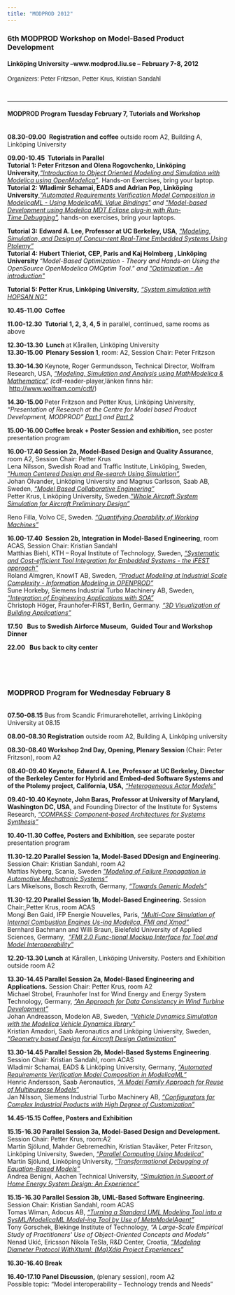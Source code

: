 ```yaml
---
title: "MODPROD 2012"
---
```

<h3>6th MODPROD Workshop on Model-Based Product Development</h3>
<h4>Linköping University –www.modprod.liu.se – February 7-8, 2012</h4>
<p style="font-family: verdana, arial, helvetica, sans-serif; font-weight: normal; letter-spacing: normal; line-height: 15px; text-transform: none;" align="left">Organizers: Peter Fritzson, Petter Krus, Kristian Sandahl</p>
<p style="font-family: verdana, arial, helvetica, sans-serif; font-weight: normal; letter-spacing: normal; line-height: 15px; text-transform: none;" align="left">&nbsp;</p>
<hr />
<h4 class="vinjett">MODPROD Program Tuesday February 7, Tutorials and Workshop</h4>
<p><br /> <strong>08.30-09.00 &nbsp;Registration and coffee</strong> outside room A2, Building A, Linköping University</p>
<p><strong>09.00-10.45 &nbsp;Tutorials in Parallel<br /> </strong><strong>Tutorial 1: Peter Fritzson and Olena Rogovchenko, Linköping University,</strong><em><a href="http://www.modprod.liu.se/modprod2012/1.322778/modprod2012-tutorial1-Peter-Fritzson-ModelicaTutorial.pdf">“Introduction to Object Oriented Modeling and Simulation with Modelica using OpenModelica”</a></em>. Hands-on Exercises, bring your laptop.<br /> <strong>Tutorial 2:</strong> <strong>Wladimir Schamai, EADS&nbsp;and&nbsp;Adrian Pop, Linköping University</strong>,<em><a href="http://www.modprod.liu.se/modprod2012/1.323021/modprod2012-tutorial2a-Wladimir-Schamai-ModelicaML_ValueBindings.pdf">"Automated Requirements Verification Model Composition in ModelicaML -&nbsp;Using ModelicaML Value Bindings"</a> and </em><a href="http://www.modprod.liu.se/modprod2012/1.322779/modprod2012-tutorial2b-Adrian-Pop-MDTandModelicaML.pdf"><em>"Model-based Development using&nbsp;Modelica MDT Eclipse plug-in with Run-Time&nbsp;Debugging"</em></a><em>, </em>hands-on exercises, bring your laptops.</p>
<p><strong>Tutorial 3:</strong> <strong>Edward A. Lee, Professor at UC Berkeley, USA</strong>,<em> <a href="http://www.modprod.liu.se/modprod2012/1.322780/modprod2012-tutorial3-Edward-Lee-PtolemyII.pdf">“Modeling, Simulation, and Design of Concur-rent Real-Time Embedded Systems Using Ptolemy”</a><br /> </em><strong>Tutorial 4:&nbsp;Hubert Thieriot, CEP, Paris and Kaj Holmberg , Linköping University </strong><em>“Model-Based&nbsp;Optimization </em><em>-&nbsp;Theory and Hands-on Using the OpenSource OpenModelica OMOptim Tool." and <a href="http://www.modprod.liu.se/modprod2012/1.322780/modprod2012-tutorial3-Edward-Lee-PtolemyII.pdf">"Optimization -&nbsp;An introduction"</a></em></p>
<p><strong>Tutorial 5: Petter Krus, Linköping University,</strong><em> <a href="http://www.modprod.liu.se/modprod2012/1.322782/modprod2012-tutorial5-modprod2012-Petter-Krus-HOPSAN.pdf">“System simulation with HOPSAN NG” </a></em></p>
<p><strong>10.45-11.00 &nbsp;Coffee</strong></p>
<p><strong>11.00-12.30 &nbsp;Tutorial 1, 2, 3, 4, 5</strong> in parallel, continued, same rooms as above</p>
<p><strong>12.30-13.30 &nbsp;Lunch </strong>at Kårallen, Linköping University<br /> <strong>13.30-15.00 &nbsp;Plenary Session 1</strong>, room: A2, Session Chair: Peter Fritzson</p>
<p><strong>13.30-14.30</strong> Keynote, Roger Germundsson, Technical Director, Wolfram Research, USA, <em><a href="http://www.modprod.liu.se/modprod2012/1.322785/modprod2012-day1-talk01-Roger-Germundsson-ModProd2012.cdf">“Modeling, Simulation and Analysis using MathModelica &amp; Mathematica”</a> (</em>cdf-reader-player,länken finns här: &nbsp;<a href="http://www.wolfram.com/cdf/">http://www.wolfram.com/cdf/</a>)</p>
<p><strong>14.30-15.00 </strong> Peter Fritzson and Petter Krus, Linköping University, <em>“Presentation of Research at the Centre for Model based Product Development, MODPROD” <a href="http://www.modprod.liu.se/modprod2012/1.322786/modprod2012-day1-talk02-PeterFritzson-PELAB-MODPROD-Research.pdf">Part 1</a> and <a href="http://www.modprod.liu.se/modprod2012/1.322787/modprod2012-day1-talk03-PetterKrus-FLUMES-MODPROD-Research.pdf">Part 2</a></em></p>
<p><strong>15.00-16.00&nbsp;Coffee break + Poster Session and exhibition,</strong> see poster presentation program</p>
<p><strong>16.00-17.40&nbsp;Session 2a, Model-Based Design and Quality Assurance</strong>, room A2, Session Chair: Petter Krus<br /> Lena Nilsson, Swedish Road and Traffic Institute, Linköping, Sweden,<em> <a href="http://www.modprod.liu.se/modprod2012/1.322788/modprod2012-day1-talk04a-Lena-Nilsson-MODPROD_2012-02-07_Session2a_LenaNilsson.pdf">”Human Centered Design and Re-search Using Simulation”</a>,</em><br /> Johan Ölvander, Linköping University and Magnus Carlsson, Saab AB, Sweden, <em><a href="http://www.modprod.liu.se/modprod2012/1.325424/modprod2012-day1-talk05a-Johan-Olvander-Crescendo.pdf">“Model Based Collaborative Engineering” </a><br /> </em>Petter Krus, Linköping University, Sweden.<em><a href="http://www.modprod.liu.se/modprod2012/1.325425/modprod2012-day1-talk06a-Petter-Krus-Aircraft-Simulation.pdf">“Whole Aircraft System Simulation for Aircraft Preliminary Design”</a></em></p>
<p>Reno Filla, Volvo CE, Sweden.<em> <a href="http://www.modprod.liu.se/modprod2012/1.325426/modprod2012-day1-talk07a-Reno-Filla-Operability-of-Machines.pdf">“Quantifying Operability of Working Machines”</a></em></p>
<p><strong>16.00-17.40 &nbsp;Session 2b, Integration in Model-Based Engineering</strong>, room ACAS, Session Chair: Kristian Sandahl <br /> Matthias Biehl, KTH – Royal Institute of Technology, Sweden,<em> <a href="http://www.modprod.liu.se/modprod2012/1.322789/modprod2012-day1-talk04b-Mattias-Biehl-iFEST.pdf">“Systematic and Cost-efficient Tool Integration for Embedded Systems - the iFEST approach”</a></em><br /> Roland Almgren, KnowIT AB, Sweden, <em><a href="http://www.modprod.liu.se/modprod2012/1.322790/modprod2012-day1-talk05b-Roland-Almgren-Product-Modeling-Industr-Scale.pdf">“Product Modeling at Industrial Scale Complexity - Information Modeling in OPENPROD”</a></em><br /> Sune Horkeby, Siemens Industrial Turbo Machinery AB, Sweden, <em><a href="http://www.modprod.liu.se/modprod2012/1.322791/modprod2012-day1-talk06b-Sune-Horkeby-Integration-with-SOA.pdf">“Integration of Engineering Applications with SOA”</a></em><br /> Christoph Höger, Fraunhofer-FIRST, Berlin, Germany. <em><a href="http://www.modprod.liu.se/modprod2012/1.322792/modprod2012-day1-talk07b-Christoph-Hger-Nytsch-Geusen-BuildigSimulationModelica3D.pdf">“3D Visualization of Building Applications”</a></em></p>
<p><strong>17.50&nbsp; &nbsp;Bus to Swedish Airforce Museum,&nbsp; Guided Tour and Workshop Dinner</strong></p>
<p><strong>22.00&nbsp;&nbsp;&nbsp;Bus back to city center</strong></p>
<p>&nbsp;</p>
<p>&nbsp;</p>
<h3 class="vinjett">MODPROD Program for Wednesday February 8</h3>
<p><br /> <strong>07.50-08.15 </strong>Bus from Scandic Frimurarehotellet, arriving Linköping University at 08.15</p>
<p><strong>08.00-08.30 Registration</strong> outside room A2, Building A, Linköping university</p>
<p><strong>08.30-08.40 Workshop 2nd Day, Opening, Plenary Session </strong>(Chair: Peter Fritzson), room A2</p>
<p><strong>08.40-09.40</strong> <strong>Keynote</strong>, <strong>Edward A. Lee, Professor at UC Berkeley</strong><strong>, Director of the Berkeley Center for Hybrid and Embed-ded Software Systems and of the Ptolemy project, California, USA,</strong> <em><a href="http://www.modprod.liu.se/modprod2012/1.322796/modprod2012-day2-talk02-Edward-Lee-Keynote-Actors-HeterogeneousModels.pdf">“Heterogeneous Actor Models”</a></em></p>
<p><strong>09.40-10.40 Keynote, John Baras, Professor at University of Maryland, Washington DC, USA</strong>, and Founding Director of the Institute for Systems Research,<em> <a href="http://www.modprod.liu.se/modprod2012/1.322797/modprod2012-day2-talk03-John-Baras-Keynote-COMPASS-Architecture.pdf">“COMPASS: Component-based Architectures for Systems Synthesis”</a></em></p>
<p><strong>10.40-11.30 Coffee, Posters and Exhibition</strong>, see separate poster presentation program</p>
<p><strong>11.30-12.20 Parallel Session 1a, Model-Based DDesign and Engineering</strong>. Session Chair: Kristian Sandahl, room A2<br /> Mattias Nyberg, Scania, Sweden <em><a href="http://www.modprod.liu.se/modprod2012/1.322798/modprod2012-day2-talk04a-Mattias-Nyberg-ModelingFailurePropagation.pdf">"Modeling of Failure Propagation in Automotive Mechatronic Systems”</a><br /> </em>Lars Mikelsons, Bosch Rexroth, Germany, <em><a href="http://www.modprod.liu.se/modprod2012/1.322800/modprod2012-day2-talk05a-Lars-Mikelsons-GenericModels.pdf">“Towards Generic Models”</a></em></p>
<p><strong>11.30-12.20 Parallel Session 1b, Model-Based Engineering.</strong> Session Chair:,Petter Krus, room ACAS <br /> Mongi Ben Gaid, IFP Energie Nouvelles, Paris, <em><a href="http://www.modprod.liu.se/modprod2012/1.322799/modprod2012-day2-talk04b-Mongi-Ben-Gaid-Xmod-FMI.pdf">“Multi-Core Simulation of Internal Combustion Engines Us-ing Modelica, FMI and Xmod”</a></em><br /> Bernhard Bachmann and Willi Braun, Bielefeld University of Applied Sciences, Germany,&nbsp;<em> <a href="http://www.modprod.liu.se/modprod2012/1.322801/modprod2012-day2-talk05b-Bernhard-Bachmann-FMI-Mockup-Interface.pdf">“FMI 2.0 Func-tional Mockup Interface for Tool and Model Interoperability”</a></em></p>
<p><strong>12.20-13.30 Lunch</strong> at Kårallen, Linköping University. Posters and Exhibition outside room A2</p>
<p><strong>13.30-14.45 Parallel Session 2a, Model-Based Engineering and Applications.</strong> Session Chair: Petter Krus, room A2<br /> Michael Strobel, Fraunhofer Inst for Wind Energy and Energy System Technology, Germany, <em><a href="http://www.modprod.liu.se/modprod2012/1.322802/modprod2012-day2-talk06a-Michael-Strobel-Data-Consistency-Wind-Turbines.pdf">“An Approach for Data Consistency in Wind Turbine Development”</a><br /> </em>Johan Andreasson, Modelon AB, Sweden, <em><a href="http://www.modprod.liu.se/modprod2012/1.322804/modprod2012-day2-talk07a-Johan-Andreasson-HubertusT-AutomotiveMechanics.pdf">“Vehicle Dynamics Simulation with the Modelica Vehicle Dynamics library”</a><br /> </em>Kristian Amadori, Saab Aeronautics and Linköping University, Sweden,<em><a href="http://www.modprod.liu.se/modprod2012/1.322807/modprod2012-day2-talk08a-Kristian-Amadori-Geometry-Based-Design-and-Optimization.pdf"> “Geometry based Design for Aircraft Design Optimization”</a></em></p>
<p><strong>13.30-14.45 Parallel Session 2b, Model-Based Systems Engineering</strong>. Session Chair: Kristian Sandahl, room ACAS <br /> Wladimir Schamai, EADS &amp; Linköping University, Germany,<em> <a href="http://www.modprod.liu.se/modprod2012/1.322803/modprod2012-day2-talk06b-Wladimir-Schamai-ModelicaML_ValueBindings.pdf">“Automated Requirements Verification Model Composition in ModelicaML”</a><br /> </em>Henric Andersson, Saab Aeronautics,<em> <a href="http://www.modprod.liu.se/modprod2012/1.322805/modprod2012-day2-talk07b-Henric-Andersson-Model-Family-Approach.pdf">“A Model Family Approach for Reuse of Multipurpose Models”</a><br /> </em>Jan Nilsson, Siemens Industrial Turbo Machinery AB, <em><a href="http://www.modprod.liu.se/modprod2012/1.322808/modprod2012-day2-talk08b-Jan-Nilsson--Configurators-for-products.pdf">“Configurators for Complex Industrial Products with High Degree of Customization”</a></em></p>
<p><strong>14.45-15.15 Coffee, Posters and Exhibition</strong></p>
<p><strong>15.15-16.30 Parallel Session 3a, Model-Based Design and Development.</strong> Session Chair: Petter Krus, room:A2<br /> Martin Sjölund, Mahder Gebremedhin, Kristian Stavåker, Peter Fritzson, Linköping University, Sweden, <em><a href="http://www.modprod.liu.se/modprod2012/1.322811/modprod2012-day2-talk10a-Martin-Sjolund-parallel_overview.pdf">“Parallel Computing Using Modelica”</a><br /> </em>Martin Sjölund, Linköping University,<em> <a href="http://www.modprod.liu.se/modprod2012/1.322809/modprod2012-day2-talk09a-Martin-Sjolund-transformational-debugging_simple.pdf">“Transformational Debugging of Equation-Based Models”</a><br /> </em>Andrea Benigni, Aachen Technical University,<em> <a href="http://www.modprod.liu.se/modprod2012/1.322814/modprod2012-day2-talk11a-Andrea-Benigni-Simulation-Home-Energy.pdf">“Simulation in Support of Home Energy System Design: An Experience”</a></em></p>
<p><strong>15.15-16.30 Parallel Session 3b, UML-Based Software Engineering.</strong> Session Chair: Kristian Sandahl, room ACAS<br /> Tomas Wiman, Adocus AB, <em><a href="http://www.modprod.liu.se/modprod2012/1.322810/modprod2012-day2-talk09b-Tomas-Wiman-MetaModelAgent.pdf">“Turning a Standard UML Modeling Tool into a SysML/ModelicaML Model-ing Tool by Use of MetaModelAgent”</a><br /> </em>Tony Gorschek, Blekinge Institute of Technology,<em> “A Large-Scale Empirical Study of Practitioners' Use of Object-Oriented Concepts and Models”<br /> </em>Nenad Ukić, Ericsson Nikola TeSla, R&amp;D Center, Croatia, <em><a href="http://www.modprod.liu.se/modprod2012/1.322813/modprod2012-day2-talk10b-Paper-Nenad-Ukic-Modelling_Diameter_with_xtUM.pdf">“Modeling Diameter Protocol WithXtuml: (Ma)Xdia Project Experiences”</a></em></p>
<p><strong>16.30-16.40 Break</strong></p>
<p><strong>16.40-17.10 Panel Discussion,</strong> (plenary session), room A2 <br /> Possible topic: “Model interoperability – Technology trends and Needs”</p>